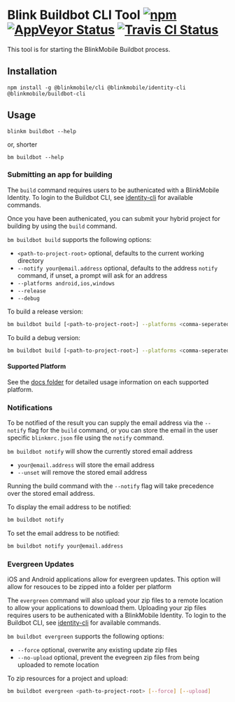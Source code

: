 # Blink Buildbot CLI Tool [![npm](https://img.shields.io/npm/v/@blinkmobile/buildbot-cli.svg?maxAge=2592000)](https://www.npmjs.com/package/@blinkmobile/buildbot-cli) [![AppVeyor Status](https://ci.appveyor.com/api/projects/status/github/blinkmobile/Buildbot-cli?branch=master&svg=true)](https://ci.appveyor.com/project/blinkmobile/buildbot-cli) [![Travis CI Status](https://travis-ci.org/blinkmobile/buildbot-cli.svg?branch=master)](https://travis-ci.org/blinkmobile/buildbot-cli)

This tool is for starting the BlinkMobile Buildbot process.

## Installation

```
npm install -g @blinkmobile/cli @blinkmobile/identity-cli @blinkmobile/buildbot-cli
```

## Usage

`blinkm buildbot --help`

or, shorter

`bm buildbot --help`

### Submitting an app for building

The `build` command requires users to be authenicated with a BlinkMobile Identity.
To login to the Buildbot CLI, see [identity-cli](https://github.com/blinkmobile/identity-cli)
for available commands.

Once you have been authenicated, you can submit your hybrid project for building
by using the `build` command.

`bm buildbot build` supports the following options:
- `<path-to-project-root>` optional, defaults to the current working directory
- `--notify your@email.address` optional, defaults to the address `notify` command, if unset, a prompt will ask for an address
- `--platforms android,ios,windows`
- `--release`
- `--debug`

To build a release version:
```sh
bm buildbot build [<path-to-project-root>] --platforms <comma-seperated-list-of-platforms> [--buildMode release] --notify <your email>
```

To build a debug version:
```sh
bm buildbot build [<path-to-project-root>] --platforms <comma-seperated-list-of-platforms> --buildMode debug --notify <your email>`
```

#### Supported Platform

See the [docs folder](https://github.com/blinkmobile/buildbot-cli/tree/master/docs) for detailed usage information on each supported platform.

### Notifications

To be notified of the result you can supply the email address via the `--notify` flag for the `build` command, or you can store the email in the user specific `blinkmrc.json` file using the `notify` command.

`bm buildbot notify` will show the currently stored email address
- `your@email.address` will store the email address
- `--unset` will remove the stored email address

Running the build command with the `--notify` flag will take precedence over the stored email address.

To display the email address to be notified:
```sh
bm buildbot notify
```

To set the email address to be notified:
```sh
bm buildbot notify your@email.address
```

### Evergreen Updates

iOS and Android applications allow for evergreen updates. This option will allow for resouces to be zipped into a folder per platform 

The `evergreen` command will also upload your zip files to a remote location to allow your applications to download them.
Uploading your zip files requires users to be authenicated with a BlinkMobile Identity.
To login to the Buildbot CLI, see [identity-cli](https://github.com/blinkmobile/identity-cli)
for available commands.

`bm buildbot evergreen` supports the following options:
- `--force` optional, overwrite any existing update zip files
- `--no-upload` optional, prevent the evegreen zip files from being uploaded to remote location

To zip resources for a project and upload:  
```sh
bm buildbot evergreen <path-to-project-root> [--force] [--upload]
```
